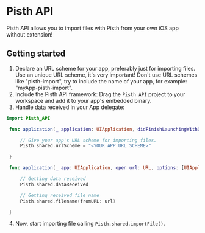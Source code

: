 # Pisth API

 Pisth API allows you to import files with Pisth from your own iOS app without extension!

## Getting started

 1. Declare an URL scheme for your app, preferably just for importing files. Use an unique URL scheme, it's very important! Don't use URL schemes like "pisth-import", try to include the name of your app, for example: "myApp-pisth-import".
 2. Include the Pisth API framework: Drag the `Pisth API` project to your workspace and add it to your app's embedded binary.
 3. Handle data received in your App delegate:

```swift
import Pisth_API

 func application(_ application: UIApplication, didFinishLaunchingWithOptions launchOptions: [UIApplicationLaunchOptionsKey: Any]?) {

     // Give your app's URL scheme for importing files.
     Pisth.shared.urlScheme = "<YOUR APP URL SCHEME>"

 }

 func application(_ app: UIApplication, open url: URL, options: [UIApplicationOpenURLOptionsKey : Any] = [:]) -> Bool {

     // Getting data received
     Pisth.shared.dataReceived

     // Getting received file name
     Pisth.shared.filename(fromURL: url)

 }
```
4. Now, start importing file calling `Pisth.shared.importFile()`.

